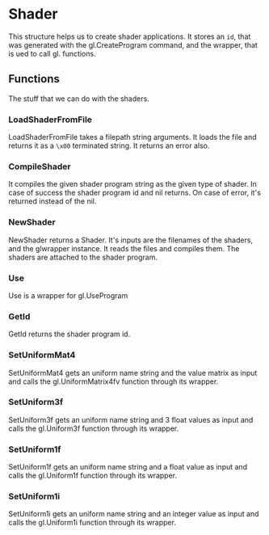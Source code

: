 # Shader

This structure helps us to create shader applications. It stores an `id`, that was generated with the gl.CreateProgram command, and the wrapper, that is ued to call gl. functions.


## Functions

The stuff that we can do with the shaders.

### LoadShaderFromFile

LoadShaderFromFile takes a filepath string arguments. It loads the file and returns it as a `\x00` terminated string. It returns an error also.

### CompileShader

It compiles the given shader program string as the given type of shader. In case of success the shader program id and nil returns. On case of error, it's returned instead of the nil.

### NewShader

NewShader returns a Shader. It's inputs are the filenames of the shaders, and the glwrapper instance. It reads the files and compiles them. The shaders are attached to the shader program.

### Use

Use is a wrapper for gl.UseProgram

### GetId

GetId returns the shader program id.

### SetUniformMat4

SetUniformMat4 gets an uniform name string and the value matrix as input and calls the gl.UniformMatrix4fv function through its wrapper.

### SetUniform3f

SetUniform3f gets an uniform name string and 3 float values as input and calls the gl.Uniform3f function through its wrapper.

### SetUniform1f

SetUniform1f gets an uniform name string and a float value as input and calls the gl.Uniform1f function through its wrapper.

### SetUniform1i

SetUniform1i gets an uniform name string and an integer value as input and calls the gl.Uniform1i function through its wrapper.
